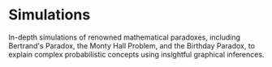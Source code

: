 # Simulations
In-depth simulations of renowned mathematical paradoxes, including Bertrand's Paradox, the Monty Hall Problem, and the Birthday Paradox, to explain complex probabilistic concepts using insightful graphical inferences.
